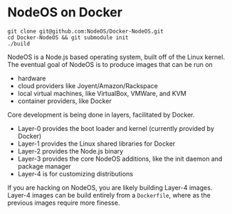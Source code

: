 # NodeOS on Docker

```
git clone git@github.com:NodeOS/Docker-NodeOS.git
cd Docker-NodeOS && git submodule init
./build
```

NodeOS is a Node.js based operating system, built off of the Linux kernel.
The eventual goal of NodeOS is to produce images that can be run on 

- hardware
- cloud providers like Joyent/Amazon/Rackspace
- local virtual machines, like VirtualBox, VMWare, and KVM
- container providers, like Docker

Core development is being done in layers, facilitated by Docker.

- Layer-0 provides the boot loader and kernel (currently provided by Docker)
- Layer-1 provides the Linux shared libraries for Docker
- Layer-2 provides the Node.js binary
- Layer-3 provides the core NodeOS additions, like the init daemon and package manager
- Layer-4 is for customizing distributions

If you are hacking on NodeOS, you are likely building Layer-4 images.
Layer-4 images can be build entirely from a `Dockerfile`,
where as the previous images require more finesse.

